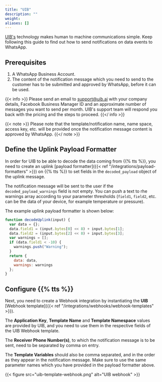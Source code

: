 ```yaml
---
title: "UIB"
description: ""
weight: 
aliases: []
---
```


[UIB's](https://www.uib.ai/) technology makes human to machine communications simple. Keep following this guide to find out how to send notifications on data events to WhatsApp.

<!--more-->

## Prerequisites

1. A WhatsApp Business Account.
2. The content of the notification message which you need to send to the customer has to be submitted and approved by WhatsApp, before it can be used.

{{< info >}} Please send an email to [support@uib.ai](mailto:support@uib.ai) with your company details, Facebook Business Manager ID and an approximate number of messages you want to send per month. UIB's support team will respond you back with the pricing and the steps to proceed. {{</ info >}}

{{< note >}} Please note that the template/notification name, name space, access key, etc. will be provided once the notification message content is approved by WhatsApp. {{</ note >}}


## Define the Uplink Payload Formatter

In order for UIB to be able to decode the data coming from {{% tts %}}, you need to create an uplink [payload formatter]({{< ref "/integrations/payload-formatters" >}}) on {{% tts %}} to set fields in the `decoded_payload` object of the uplink message.

The notification message will be sent to the user if the `decoded_payload_warnings` field is not empty. You can push a text to rhe warnings array according to your parameter thresholds (`field1`, `field2`, etc. can be the data of your device, for example temperature or pressure). 

The example uplink payload formatter is shown below:

```js
function decodeUplink(input) {
  var data = {};
  data.field1 = (input.bytes[0] << 8) + input.bytes[1];
  data.field2 = (input.bytes[2] << 8) + input.bytes[3];
  var warnings = [];
  if (data.field1 < -10) {
    warnings.push("Warning");
  }
  return {
    data: data,
    warnings: warnings
  };
}
```

## Configure {{% tts %}}

Next, you need to create a Webhook integration by instantiating the **UIB** [Webhook template]({{< ref "/integrations/webhooks/webhook-templates" >}}).

The **Application Key**, **Template Name** and **Template Namespace** values are provided by UIB, and you need to use them in the respective fields of the UIB Webhook template.

The **Receiver Phone Number(s)**, to which the notification message is to be sent, need to be separated by comma on entry.

The **Template Variables** should also be comma separated, and in the order as they appear in the notification message. Make sure to use the same parameter names which you have provided in the payload formatter above.

{{< figure src="uib-template-webhook.png" alt="UIB webhook" >}}


